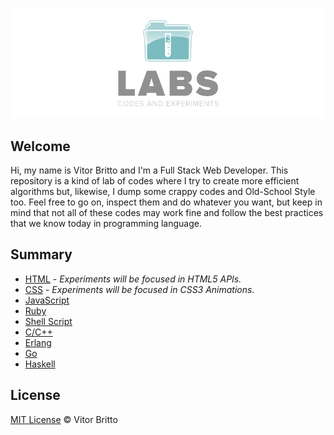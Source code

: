 ![Labs Logo](logo-labs.jpg "Labs")

## Welcome

Hi, my name is Vitor Britto and I'm a Full Stack Web Developer. This repository is a kind of lab of codes where I try to create more efficient algorithms but, likewise, I dump some crappy codes and Old-School Style too. Feel free to go on, inspect them and do whatever you want, but keep in mind that not all of these codes may work fine and follow the best practices that we know today in programming language.

## Summary

- [HTML](html/) - _Experiments will be focused in HTML5 APIs._
- [CSS](css/) - _Experiments will be focused in CSS3 Animations._
- [JavaScript](javascript/)
- [Ruby](ruby/)
- [Shell Script](shell/)
- [C/C++](c/)
- [Erlang](erlang/)
- [Go](go/)
- [Haskell](haskell/)

## License

[MIT License](http://vitorbritto.mit-license.org/) © Vitor Britto
